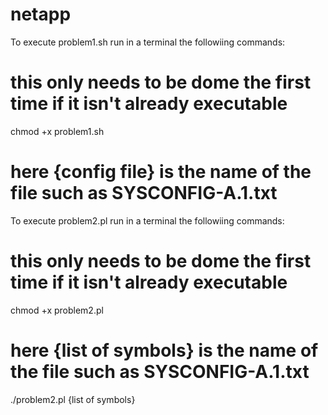 # netapp

To execute problem1.sh run in a terminal the followiing commands:

# this only needs to be dome the first time if it isn't already executable
chmod +x problem1.sh

# here {config file} is the name of the file such as SYSCONFIG-A.1.txt

To execute problem2.pl run in a terminal the followiing commands:

# this only needs to be dome the first time if it isn't already executable
chmod +x problem2.pl

# here {list of symbols} is the name of the file such as SYSCONFIG-A.1.txt
./problem2.pl {list of symbols}
